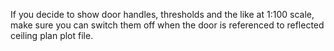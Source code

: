 If you decide to show door handles, thresholds and the like at <span class="highlight-red">1:100</span> scale, make sure you can switch them off when the door is referenced to reflected ceiling plan plot file.